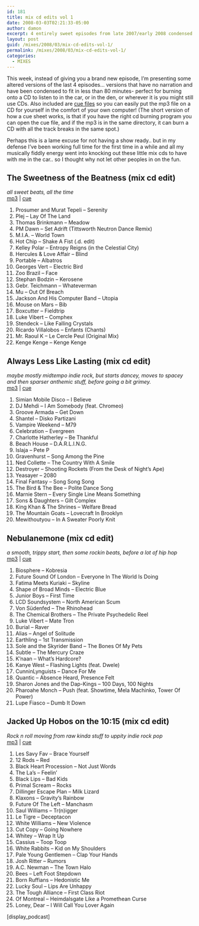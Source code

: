 ```yaml
---
id: 181
title: mix cd edits vol 1
date: 2008-03-03T02:21:33-05:00
author: damon
excerpt: 4 entirely sweet episodes from late 2007/early 2008 condensed to fit onto 80 minute CDRs
layout: post
guid: /mixes/2008/03/mix-cd-edits-vol-1/
permalink: /mixes/2008/03/mix-cd-edits-vol-1/
categories:
  - MIXES
---
```

This week, instead of giving you a brand new episode, I’m presenting some altered versions of the last 4 episodes… versions that have no narration and have been condensed to fit in less than 80 minutes- perfect for burning onto a CD to listen to in the car, or in the den, or wherever it is you might still use CDs. Also included are [cue files](http://en.wikipedia.org/wiki/Cue_sheet_%28computing%29) so you can easily put the mp3 file on a CD for yourself in the comfort of your own computer! (The short version of how a cue sheet works, is that if you have the right cd burning program you can open the cue file, and if the mp3 is in the same directory, it can burn a CD with all the track breaks in the same spot.)

Perhaps this is a lame excuse for not having a show ready.. but in my defense I’ve been working full time for the first time in a while and all my musically fiddly energy went into knocking out these little mix cds to have with me in the car.. so I thought why not let other peoples in on the fun.

<!--more-->

## The Sweetness of the Beatness (mix cd edit)

_all sweet beats, all the time_  
[mp3](https://storage.googleapis.com/radioslipstream/radio/mixes/sweetnessofthebeatness.mp3) | [cue](https://storage.googleapis.com/radioslipstream/radio/mixes/sweetnessofthebeatness.cue)

1. Prosumer and Murat Tepeli – Serenity  
2. Plej – Lay Of The Land
3. Thomas Brinkmann – Meadow  
4. PM Dawn – Set Adrift (Tittsworth Neutron Dance Remix)  
5. M.I.A. – World Town  
6. Hot Chip – Shake A Fist (.d. edit)  
7. Kelley Polar – Entropy Reigns (in the Celestial City)  
8. Hercules & Love Affair – Blind  
9. Portable – Albatros  
10. Georges Vert – Electric Bird  
11. Zoo Brazil – Face  
12. Stephan Bodzin – Kerosene  
13. Gebr. Teichmann – Whateverman  
14. Mu – Out Of Breach  
15. Jackson And His Computer Band – Utopia  
16. Mouse on Mars – Bib  
17. Boxcutter – Fieldtrip  
18. Luke Vibert – Comphex  
19. Stendeck – Like Falling Crystals  
20. Ricardo Villalobos – Enfants (Chants)  
21. Mr. Raoul K – Le Cercle Peul (Original Mix)  
22. Kenge Kenge – Kenge Kenge 

## Always Less Like Lasting (mix cd edit) 

_maybe mostly midtempo indie rock, but starts dancey, moves to spacey and then sparser anthemic stuff, before going a bit grimey._  
[mp3](https://storage.googleapis.com/radioslipstream/radio/mixes/alwayslesslikelasting.mp3) | [cue](https://storage.googleapis.com/radioslipstream/radio/mixes/alwayslesslikelasting.cue)

1. Simian Mobile Disco – I Believe  
2. DJ Mehdi – I Am Somebody (feat. Chromeo)  
3. Groove Armada – Get Down  
4. Shantel – Disko Partizani  
5. Vampire Weekend – M79  
6. Celebration – Evergreen  
7. Charlotte Hatherley – Be Thankful  
8. Beach House – D.A.R.L.I.N.G.  
9. Islaja – Pete P  
10. Gravenhurst – Song Among the Pine  
11. Ned Collette – The Country With A Smile  
12. Destroyer – Shooting Rockets (From the Desk of Night’s Ape)  
13. Yeasayer – 2080  
14. Final Fantasy – Song Song Song  
15. The Bird & The Bee – Polite Dance Song  
16. Marnie Stern – Every Single Line Means Something  
17. Sons & Daughters – Gilt Complex  
18. King Khan & The Shrines – Welfare Bread  
19. The Mountain Goats – Lovecraft In Brooklyn  
20. Mewithoutyou – In A Sweater Poorly Knit 

## Nebulanemone (mix cd edit) 

_a smooth, trippy start, then some rockin beats, before a lot of hip hop_  
[mp3](https://storage.googleapis.com/radioslipstream/radio/mixes/nebulanemone.mp3) | [cue](https://storage.googleapis.com/radioslipstream/radio/mixes/nebulanemone.cue)

1. Biosphere – Kobresia  
2. Future Sound Of London – Everyone In The World Is Doing  
3. Fatima Meets Kuriaki – Skyline  
4. Shape of Broad Minds – Electric Blue  
5. Junior Boys – First Time  
6. LCD Soundsystem – North American Scum  
7. Von Südenfed – The Rhinohead  
8. The Chemical Brothers – The Private Psychedelic Reel  
9. Luke Vibert – Mate Tron  
10. Burial – Raver  
11. Alias – Angel of Solitude  
12. Earthling – 1st Transmission  
13. Sole and the Skyrider Band – The Bones Of My Pets  
14. Subtle – The Mercury Craze  
15. K’naan – What’s Hardcore?  
16. Kanye West – Flashing Lights (feat. Dwele)  
17. CunninLynguists – Dance For Me  
18. Quantic – Absence Heard, Presence Felt  
19. Sharon Jones and the Dap-Kings – 100 Days, 100 Nights  
20. Pharoahe Monch – Push (feat. Showtime, Mela Machinko, Tower Of Power)  
21. Lupe Fiasco – Dumb It Down 

## Jacked Up Hobos on the 10:15 (mix cd edit)

_Rock n roll moving from raw kinda stuff to uppity indie rock pop_  
[mp3](https://storage.googleapis.com/radioslipstream/radio/mixes/jackeduphobos.mp3) | [cue](https://storage.googleapis.com/radioslipstream/radio/mixes/jackeduphobos.cue)

1. Les Savy Fav – Brace Yourself  
2. 12 Rods – Red  
3. Black Heart Procession – Not Just Words  
4. The La’s – Feelin’  
5. Black Lips – Bad Kids  
6. Primal Scream – Rocks  
7. Dillinger Escape Plan – Milk Lizard  
8. Klaxons – Gravity’s Rainbow  
9. Future Of The Left – Manchasm  
10. Saul Williams – Tr(n)igger  
11. Le Tigre – Deceptacon  
12. White Williams – New Violence  
13. Cut Copy – Going Nowhere  
14. Whitey – Wrap It Up  
15. Cassius – Toop Toop  
16. White Rabbits – Kid on My Shoulders  
17. Pale Young Gentlemen – Clap Your Hands  
18. Josh Ritter – Rumors  
19. A.C. Newman – The Town Halo  
20. Bees – Left Foot Stepdown  
21. Born Ruffians – Hedonistic Me  
22. Lucky Soul – Lips Are Unhappy  
23. The Tough Alliance – First Class Riot  
24. Of Montreal – Heimdalsgate Like a Promethean Curse  
25. Loney, Dear – I Will Call You Lover Again 

[display_podcast]